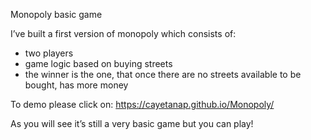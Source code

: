 Monopoly basic game

I’ve built a first version of monopoly which consists of:
- two players
- game logic based on buying streets
- the winner is the one, that once there are no streets available to be bought, has more money

To demo please click on: https://cayetanap.github.io/Monopoly/

As you will see it’s still a very basic game but you can play!
